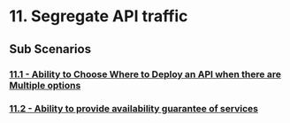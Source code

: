 # 11. Segregate API traffic 

## Sub Scenarios

### [11.1 - Ability to Choose Where to Deploy an API when there are Multiple options](11.1-deploy-api-with-multiple-options)
### [11.2 - Ability to provide availability guarantee of services](11.2-provide-availability-guarantee-of-services)
